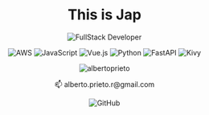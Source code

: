 <h1 align="center">This is Jap</h1>

<p align="center">
  <img src="https://img.shields.io/badge/FullStack%20Developer-blue?style=for-the-badge" alt="FullStack Developer">
</p>

<p align="center">
  <img src="https://img.shields.io/badge/AWS-232F3E?style=for-the-badge&logo=amazon-aws&logoColor=white" alt="AWS">
  <img src="https://img.shields.io/badge/JavaScript-323330?style=for-the-badge&logo=javascript&logoColor=F7DF1E" alt="JavaScript">
  <img src="https://img.shields.io/badge/Vue.js-35495E?style=for-the-badge&logo=vue.js&logoColor=4FC08D" alt="Vue.js">
  <img src="https://img.shields.io/badge/Python-3776AB?style=for-the-badge&logo=python&logoColor=white" alt="Python">
  <img src="https://img.shields.io/badge/FastAPI-009688?style=for-the-badge&logo=fastapi&logoColor=white" alt="FastAPI">
  <img src="https://img.shields.io/badge/Kivy-4CAF50?style=for-the-badge&logo=kivy&logoColor=white" alt="Kivy">
</p>

<p align="center">
  <img src="https://github-readme-stats.vercel.app/api/top-langs?username=albertoprieto&show_icons=true&locale=en&layout=compact&theme=dark" alt="albertoprieto" />
</p>

<p align="center">
  📫 alberto.prieto.r@gmail.com
</p>

<p align="center">
  <img src="https://img.shields.io/badge/GitHub-181717?style=for-the-badge&logo=github&logoColor=white" alt="GitHub">
</p>
